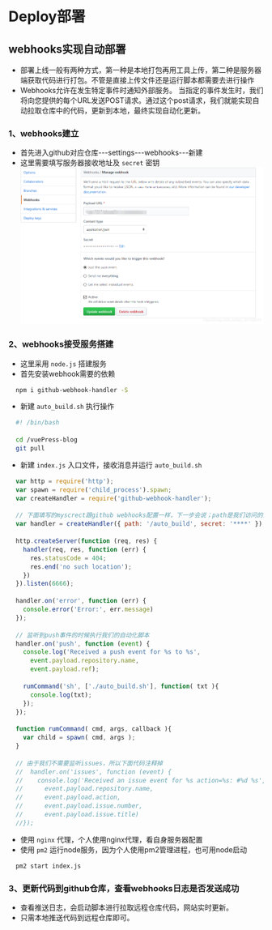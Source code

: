 # Deploy部署
## webhooks实现自动部署
* 部署上线一般有两种方式，第一种是本地打包再用工具上传，第二种是服务器端获取代码进行打包。不管是直接上传文件还是运行脚本都需要去进行操作
* Webhooks允许在发生特定事件时通知外部服务。 当指定的事件发生时，我们将向您提供的每个URL发送POST请求。通过这个post请求，我们就能实现自动拉取仓库中的代码，更新到本地，最终实现自动化更新。
### 1、webhooks建立
  * 首先进入github对应仓库---settings---webhooks---新建
  * 这里需要填写服务器接收地址及 `secret` 密钥
  ![name](../.vuepress/public/images/deploy01.png '描述')
### 2、webhooks接受服务搭建
  * 这里采用 `node.js` 搭建服务
  * 首先安装webhook需要的依赖
  ```sh
    npm i github-webhook-handler -S
  ```
  * 新建 `auto_build.sh` 执行操作
  ```sh
    #! /bin/bash

    cd /vuePress-blog
    git pull
  ```
  * 新建 `index.js` 入口文件，接收消息并运行 `auto_build.sh`
  ```javascript
    var http = require('http');
    var spawn = require('child_process').spawn;
    var createHandler = require('github-webhook-handler');

    // 下面填写的myscrect跟github webhooks配置一样，下一步会说；path是我们访问的路径
    var handler = createHandler({ path: '/auto_build', secret: '****' });

    http.createServer(function (req, res) {
      handler(req, res, function (err) {
        res.statusCode = 404;
        res.end('no such location');
      })
    }).listen(6666);

    handler.on('error', function (err) {
      console.error('Error:', err.message)
    });

    // 监听到push事件的时候执行我们的自动化脚本
    handler.on('push', function (event) {
      console.log('Received a push event for %s to %s',
        event.payload.repository.name,
        event.payload.ref);

      rumCommand('sh', ['./auto_build.sh'], function( txt ){
        console.log(txt);
      });
    });

    function rumCommand( cmd, args, callback ){
      var child = spawn( cmd, args );
    }

    // 由于我们不需要监听issues，所以下面代码注释掉
    //  handler.on('issues', function (event) {
    //    console.log('Received an issue event for %s action=%s: #%d %s',
    //      event.payload.repository.name,
    //      event.payload.action,
    //      event.payload.issue.number,
    //      event.payload.issue.title)
    //});
  ```
  * 使用 `nginx` 代理，个人使用nginx代理，看自身服务器配置
  * 使用 `pm2` 运行node服务，因为个人使用pm2管理进程，也可用node启动
  ```sh
    pm2 start index.js
  ```
### 3、更新代码到github仓库，查看webhooks日志是否发送成功
  * 查看推送日志，会启动脚本进行拉取远程仓库代码，网站实时更新。
  * 只需本地推送代码到远程仓库即可。
